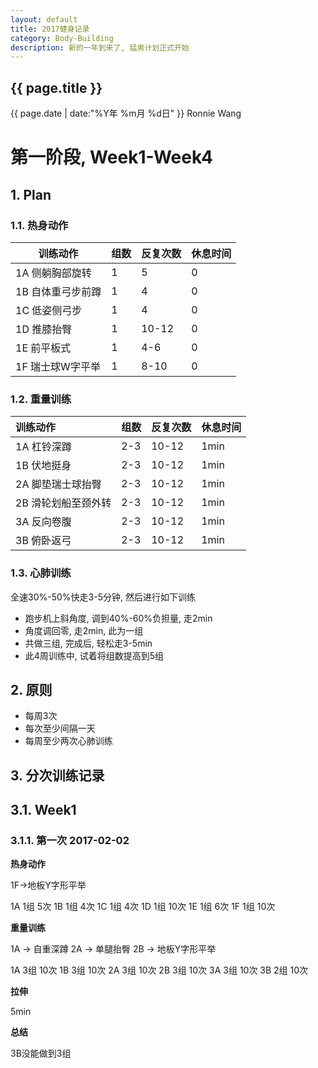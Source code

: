 ```yaml
---
layout: default
title: 2017健身记录
category: Body-Building
description: 新的一年到来了, 猛男计划正式开始
---
```


<h2>{{ page.title }}</h2>
<p><span class="glyphicon glyphicon-calendar"></span> {{ page.date | date:"%Y年 %m月 %d日" }} Ronnie Wang</p>

# 第一阶段, Week1-Week4

## 1. Plan

### 1.1. 热身动作

| 训练动作 | 组数 | 反复次数 | 休息时间 |
| --- | --- | --- | --- |
| 1A 侧躺胸部旋转 | 1 | 5 | 0 |
| 1B 自体重弓步前蹲 | 1 | 4 | 0 |
| 1C 低姿侧弓步 | 1 | 4 | 0 |
| 1D 推膝抬臀 | 1 | 10-12 | 0 |
| 1E 前平板式 | 1 | 4-6 | 0 |
| 1F 瑞士球W字平举 | 1 | 8-10 | 0 |


### 1.2. 重量训练

| 训练动作 | 组数 | 反复次数 | 休息时间 | 
| :---- | :---- | :---- | :---- | 
| 1A 杠铃深蹲 | 2-3 | 10-12 | 1min | 
| 1B 伏地挺身 | 2-3 | 10-12 | 1min |
| 2A 脚垫瑞士球抬臀 | 2-3 | 10-12 | 1min |
| 2B 滑轮划船至颈外转 | 2-3 | 10-12 | 1min |
| 3A 反向卷腹 | 2-3 | 10-12 | 1min |
| 3B 俯卧返弓 | 2-3 | 10-12 | 1min |

### 1.3. 心肺训练

全速30%-50%快走3-5分钟, 然后进行如下训练

* 跑步机上斜角度, 调到40%-60%负担量, 走2min
* 角度调回零, 走2min, 此为一组
* 共做三组, 完成后, 轻松走3-5min
* 此4周训练中, 试着将组数提高到5组

## 2. 原则

* 每周3次
* 每次至少间隔一天
* 每周至少两次心肺训练

## 3. 分次训练记录

## 3.1. Week1

### 3.1.1. 第一次 2017-02-02

**热身动作**

1F->地板Y字形平举

1A 1组 5次
1B 1组 4次
1C 1组 4次
1D 1组 10次
1E 1组 6次
1F 1组 10次

**重量训练**

1A -> 自重深蹲
2A -> 单腿抬臀
2B -> 地板Y字形平举

1A 3组 10次
1B 3组 10次
2A 3组 10次
2B 3组 10次
3A 3组 10次
3B 2组 10次

**拉伸**

5min

**总结**

3B没能做到3组
